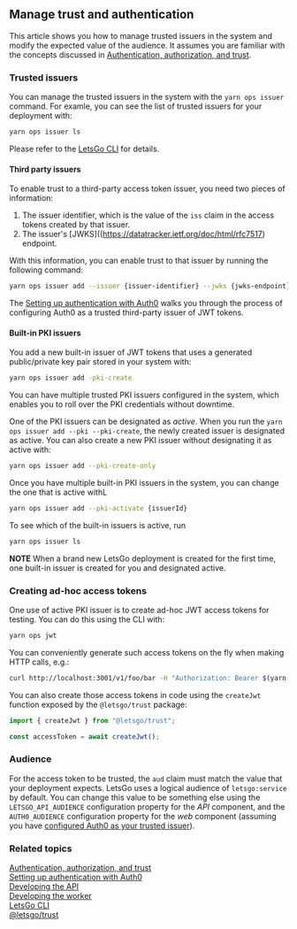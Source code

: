 ## Manage trust and authentication

This article shows you how to manage trusted issuers in the system and modify the expected value of the audience. It assumes you are familiar with the concepts discussed in [Authentication, authorization, and trust](../backgound/authentication-authorization-and-trust.md).

### Trusted issuers

You can manage the trusted issuers in the system with the `yarn ops issuer` command. For examle, you can see the list of trusted issuers for your deployment with:

```bash
yarn ops issuer ls
```

Please refer to the [LetsGo CLI](../reference/letsgo-cli.md) for details.

#### Third party issuers

To enable trust to a third-party access token issuer, you need two pieces of information:

1. The issuer identifier, which is the value of the `iss` claim in the access tokens created by that issuer.
1. The issuer's [JWKS]((https://datatracker.ietf.org/doc/html/rfc7517) endpoint.

With this information, you can enable trust to that issuer by running the following command:

```bash
yarn ops issuer add --issuer {issuer-identifier} --jwks {jwks-endpoint}
```

The [Setting up authentication with Auth0](../tutorials/setting-up-authentication-with-auth0.md) walks you through the process of configuring Auth0 as a trusted third-party issuer of JWT tokens.

#### Built-in PKI issuers

You add a new built-in issuer of JWT tokens that uses a generated public/private key pair stored in your system with:

```bash
yarn ops issuer add -pki-create
```

You can have multiple trusted PKI issuers configured in the system, which enables you to roll over the PKI credentials without downtime.

One of the PKI issuers can be designated as _active_. When you run the `yarn ops issuer add --pki --pki-create`, the newly created issuer is designated as active. You can also create a new PKI issuer without designating it as active with:

```bash
yarn ops issuer add --pki-create-only
```

Once you have multiple built-in PKI issuers in the system, you can change the one that is active withL

```bash
yarn ops issuer add --pki-activate {issuerId}
```

To see which of the built-in issuers is active, run

```bash
yarn ops issuer ls
```

**NOTE** When a brand new LetsGo deployment is created for the first time, one built-in issuer is created for you and designated active.

### Creating ad-hoc access tokens

One use of active PKI issuer is to create ad-hoc JWT access tokens for testing. You can do this using the CLI with:

```bash
yarn ops jwt
```

You can conveniently generate such access tokens on the fly when making HTTP calls, e.g.:

```bash
curl http://localhost:3001/v1/foo/bar -H "Authorization: Bearer $(yarn -s ops jwt)"
```

You can also create those access tokens in code using the `createJwt` function exposed by the `@letsgo/trust` package:

```typescript
import { createJwt } from "@letsgo/trust";

const accessToken = await createJwt();
```

### Audience

For the access token to be trusted, the `aud` claim must match the value that your deployment expects. LetsGo uses a logical audience of `letsgo:service` by default. You can change this value to be something else using the `LETSGO_API_AUDIENCE` configuration property for the _API_ component, and the `AUTH0_AUDIENCE` configuration property for the _web_ component (assuming you have [configured Auth0 as your trusted issuer](../tutorials/setting-up-authentication-with-auth0.md)).

### Related topics

[Authentication, authorization, and trust](../backgound/authentication-authorization-and-trust.md)  
[Setting up authentication with Auth0](../tutorials/setting-up-authentication-with-auth0.md)  
[Developing the API](./develop-the-api.md)  
[Developing the worker](./develop-the-worker.md)  
[LetsGo CLI](../reference/letsgo-cli.md)  
[@letsgo/trust](../reference/letsgo-trust.md)
